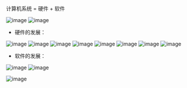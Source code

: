 
计算机系统 $=$ 硬件 $+$ 软件

![image](https://github.com/user-attachments/assets/97e7b97b-29ec-464e-8472-dd1f9f25a86d)
![image](https://github.com/user-attachments/assets/e34c8974-c229-4120-b6fc-bfd7b00b621c)

- 硬件的发展：

![image](https://github.com/user-attachments/assets/58b5e33d-7462-4921-843b-6ede86d41796)
![image](https://github.com/user-attachments/assets/f8f5194a-52ff-4b32-911b-b4a23e89122b)
![image](https://github.com/user-attachments/assets/668bb0ac-5fb3-4133-8f37-209f7bdf6e35)
![image](https://github.com/user-attachments/assets/87bb6e96-4ed0-407c-86fe-047962a8f7c8)
![image](https://github.com/user-attachments/assets/411cf229-5cf5-490a-97e9-ae192238ce8e)
![image](https://github.com/user-attachments/assets/592aed54-d5f4-43dc-bfd5-919b14927dbb)
![image](https://github.com/user-attachments/assets/fdbc921c-3e0a-4eaa-bc9f-a6285d0fd603)
![image](https://github.com/user-attachments/assets/3bec17fb-fa4e-4da5-8236-9a08546195da)


- 软件的发展：

![image](https://github.com/user-attachments/assets/e6b8efe5-dfa8-4a00-a3d2-4683e75eb288)
![image](https://github.com/user-attachments/assets/93c724f3-54e3-45e6-a333-4a7db5618f90)

![image](https://github.com/user-attachments/assets/81243b7e-fecd-4b57-a86a-896a433970aa)
